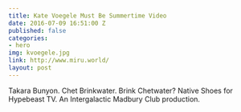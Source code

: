 ```yaml
---
title: Kate Voegele Must Be Summertime Video
date: 2016-07-09 16:51:00 Z
published: false
categories:
- hero
img: kvoegele.jpg
link: http://www.miru.world/
layout: post
---
```


Takara Bunyon. Chet Brinkwater. Brink Chetwater? Native Shoes for Hypebeast TV. An Intergalactic Madbury Club production.
